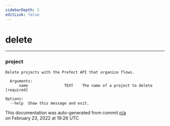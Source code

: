 ```yaml
---
sidebarDepth: 2
editLink: false
---
```

# delete
---
### project
```
Delete projects with the Prefect API that organize flows.

  Arguments:
      name                TEXT    The name of a project to delete     [required]

Options:
  --help  Show this message and exit.
```
<p class="auto-gen">This documentation was auto-generated from commit <a href='https://github.com/PrefectHQ/prefect/commit/n/a'>n/a</a> </br>on February 23, 2022 at 19:26 UTC</p>